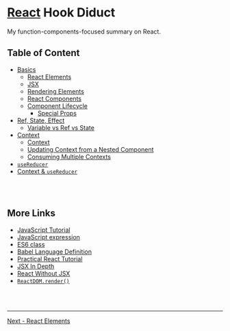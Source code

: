 # [React](https://reactjs.org/) Hook Diduct

My function-components-focused summary on React.

## Table of Content

* [Basics](./doc/basic)
  - [React Elements](./doc/basic/react-elements.md)
  - [JSX](./doc/basic/jsx.md)
  - [Rendering Elements](./doc/basic/rendering-elements.md)
  - [React Components](./doc/basic/react-components.md)
  - [Component Lifecycle](./doc/basic/component-lifecycle.md)
	- [Special Props](./doc/basic/special-props.md)
* [Ref, State, Effect](./doc/ref-state-effect)
  - [Variable vs Ref vs State](./doc/ref-state-effect/variable-vs-ref-vs-state.md)
* [Context](./doc/context)
  - [Context](./doc/context/context.md)
  - [Updating Context from a Nested Component](./doc/context/update-from-nested.md)
  - [Consuming Multiple Contexts](./doc/context/consuming-multiple-contexts.md)
* [`useReducer`](./doc/usereducer.md)
* [Context & `useReducer`](./doc/usecontext-usereducer.md)

<br /><br />

## More Links

* [JavaScript Tutorial](https://developer.mozilla.org/en-US/docs/Web/JavaScript/A_re-introduction_to_JavaScript)
* [JavaScript expression](https://developer.mozilla.org/en-US/docs/Web/JavaScript/Guide/Expressions_and_Operators#Expressions)
* [ES6 class](https://developer.mozilla.org/en/docs/Web/JavaScript/Reference/Classes)
* [Babel Language Definition](https://babeljs.io/docs/en/next/editors)
* [Practical React Tutorial](https://reactjs.org/tutorial/tutorial.html)
* [JSX In Depth](https://reactjs.org/docs/jsx-in-depth.html)
* [React Without JSX](https://reactjs.org/docs/react-without-jsx.html)
* [`ReactDOM.render()`](https://reactjs.org/docs/react-dom.html#render)

<br /><br />

---

[Next - React Elements](./doc/basic/react-elements.md)
